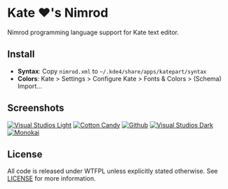 Kate ♥'s Nimrod
===
Nimrod programming language support for Kate text editor.

Install
---
- **Syntax**: Copy `nimrod.xml` to `~/.kde4/share/apps/katepart/syntax`
- **Colors**: Kate > Settings > Configure Kate > Fonts & Colors > (Schema) Import...

Screenshots
---
[![Visual Studios Light](http://www.reign-studios.net/philipwitte/nimrod/kate/Syntax_VSLight_Thumb.png "Visual Studios Light")](http://www.reign-studios.net/philipwitte/nimrod/kate/Syntax_VSLight.png)
[![Cotton Candy](http://www.reign-studios.net/philipwitte/nimrod/kate/Syntax_CottonCandy_Thumb.png "Cotton Candy")](http://www.reign-studios.net/philipwitte/nimrod/kate/Syntax_CottonCandy.png)
[![Github](http://www.reign-studios.net/philipwitte/nimrod/kate/Syntax_Github_Thumb.png "Github")](http://www.reign-studios.net/philipwitte/nimrod/kate/Syntax_Github.png)
[![Visual Studios Dark](http://www.reign-studios.net/philipwitte/nimrod/kate/Syntax_VSDark_Thumb.png "Visual Studios Dark")](http://www.reign-studios.net/philipwitte/nimrod/kate/Syntax_VSDark.png)
[![Monokai](http://www.reign-studios.net/philipwitte/nimrod/kate/Syntax_Monokai_Thumb.png "Monokai")](http://www.reign-studios.net/philipwitte/nimrod/kate/Syntax_Monokai.png)

License
---
All code is released under WTFPL unless explicitly stated otherwise. See [LICENSE](https://github.com/PhilipWitte/NimKate/blob/master/LICENSE) for more information.